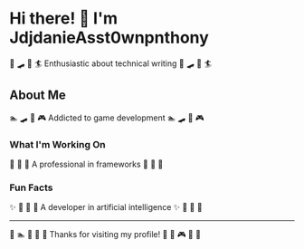 # Hi there! 👋 I'm JdjdanieAsst0wnpnthony

🎪 🛹 🎽 🏄 Enthusiastic about technical writing 🎪 🛹 🎽 🏄

## About Me
🏊 🛹 🥊 🎮 Addicted to game development 🏊 🛹 🥊 🎮

### What I'm Working On
🎪 🎳 🎸 A professional in frameworks 🎪 🎳 🎸

### Fun Facts
✨ 🎹 🏒 🌟 A developer in artificial intelligence ✨ 🎹 🏒 🌟

---
🎾 🏊 🎪 🥊 🥊 Thanks for visiting my profile! 🚴 🎤 🎮 🥊 🎸
